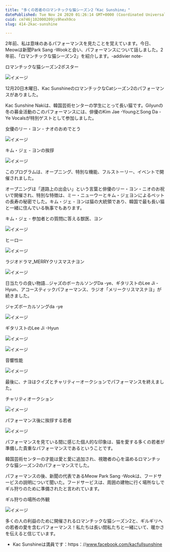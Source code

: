 ```yaml
---
title: "多くの若者のロマンチックな猫シーズン2「Kac Sunshine」"
datePublished: Tue Nov 24 2020 01:26:14 GMT+0000 (Coordinated Universal Time)
cuid: cm746j102000209js9hexh9co
slug: 414-2kac-sunshine

---
```



2年前、私は意味のあるパフォーマンスを見たことを覚えています。今日、Meowは新聞Park Sang -Wookと会い、パフォーマンスについて話しました。2年前、「ロマンチックな猫シーズン2」を紹介します。-addivier note-

ロマンチックな猫シーズン2ポスター

![イメージ](https://cdn.hashnode.com/res/hashnode/image/upload/v1739501888924/e397ceee-e956-493f-972d-07fee8ba4b17.png)

12月20日木曜日、Kac SunshineのロマンチックなCatシーズン2のパフォーマンスがありました。

Kac Sunshine Nakiは、韓国芸術センターの学生にとって長い猫です。Gilyunの冬の募金活動のこのパフォーマンスには、俳優のKim Jae -YoungとSong Da -Ye Vocalsが特別ゲストとして参加しました。

女優のリー・ヨン - ナオのおめでとう

![イメージ](https://cdn.hashnode.com/res/hashnode/image/upload/v1739501891767/ca34f407-fdb0-4a7b-8d0a-3ccd1f12d8ec.jpeg)

キム・ジェ - ヨンの挨拶

![イメージ](https://cdn.hashnode.com/res/hashnode/image/upload/v1739501894030/91327d80-34c4-40af-ae57-efee82eee2ac.jpeg)

このプログラムは、オープニング、特別な機能、フルストーリー、イベントで開催されました。

オープニングは「道路上の出会い」という言葉と俳優のリー・ヨン・ニオのお祝いで開催され、特別な特徴は、ミー・ニューウーとキム・ジェヨンによるペットの長寿の秘密でした。キム・ジェ - ヨンは猫の大統領であり、韓国で最も長い猫と一緒に住んでいる執事でもあります。

キム・ジェ - 参加者との質問に答える獣医、ヨン

![イメージ](https://cdn.hashnode.com/res/hashnode/image/upload/v1739501896284/ddc3d259-5df9-426a-8e20-22b0fc340290.jpeg)

ヒーロー

![イメージ](https://cdn.hashnode.com/res/hashnode/image/upload/v1739501898182/2a5f88fd-ea07-4bf6-bfb2-8e8e1b7e9d77.jpeg)

ラジオドラマ_MERRYクリスマスナヨン

![イメージ](https://cdn.hashnode.com/res/hashnode/image/upload/v1739501900011/14a9960e-f626-43d6-9c22-c33df39b21a5.jpeg)

日当たりの良い物語…ジャズのボーカルソングDa -ye、ギタリストのLee Ji -Hyun、アコースティックパフォーマンス、ラジオ「メリークリスマスナヨ」が続きました。

ジャズボーカルソングda -ye

![イメージ](https://cdn.hashnode.com/res/hashnode/image/upload/v1739501902335/4030461a-fabf-450a-8e5b-a3c12c4c50a7.jpeg)

ギタリストのLee Ji -Hyun

![イメージ](https://cdn.hashnode.com/res/hashnode/image/upload/v1739501904496/046eade5-f735-46b9-bd85-9d338bf14992.jpeg)

![イメージ](https://cdn.hashnode.com/res/hashnode/image/upload/v1739501906805/e9d25791-a5d2-47d9-9899-307f8de0a164.jpeg)

音響性能

![イメージ](https://cdn.hashnode.com/res/hashnode/image/upload/v1739501908661/2d200814-ec08-4d69-bb36-1f980032fed7.jpeg)

最後に、ナヨはクイズとチャリティーオークションでパフォーマンスを終えました。

チャリティオークション

![イメージ](https://cdn.hashnode.com/res/hashnode/image/upload/v1739501910331/600ce1c6-dd3f-4c1d-bb34-bd37bd84742a.jpeg)

パフォーマンス後に挨拶する若者

![イメージ](https://cdn.hashnode.com/res/hashnode/image/upload/v1739501912143/320b19f1-42de-4363-84d1-5a103f9fb1eb.jpeg)

パフォーマンスを見ている間に感じた個人的な印象は、猫を愛する多くの若者が準備した貴重なパフォーマンスであるということです。

韓国芸術センターの才能は愛と愛に追加され、視聴者の心を温めるロマンチックな猫シーズン2のパフォーマンスでした。

パフォーマンスの後、新聞の代表であるMeow Park Sang -Wookは、フードサービスの説明について聞いた。フードサービスは、周囲の建物に行く場所なしでギル狩りのために準備されたと言われています。

ギル狩りの場所の外観

![イメージ](https://cdn.hashnode.com/res/hashnode/image/upload/v1739501913858/02eb23d1-7ad6-4cf4-903f-79d62898f6f9.jpeg)

多くの人の利益のために開催されるロマンチックな猫シーズン2と、ギルギリへの若者の愛を含むパフォーマンス！私たちは長い間私たちと一緒にいて、暖かさを伝えると信じています。

- Kac Sunshineは満員です：https：//www.facebook.com/kacfullsunshine